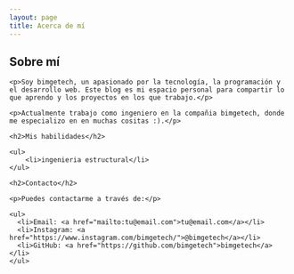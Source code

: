 ```yaml
---
layout: page
title: Acerca de mí
---
```


<div class="about-container">
  <div class="about-content">
    <h2>Sobre mí</h2>
    
    <p>Soy bimgetech, un apasionado por la tecnología, la programación y el desarrollo web. Este blog es mi espacio personal para compartir lo que aprendo y los proyectos en los que trabajo.</p>
    
    <p>Actualmente trabajo como ingeniero en la compañia bimgetech, donde me especializo en en muchas cositas :).</p>
    
    <h2>Mis habilidades</h2>
    
    <ul>
        <li>ingenieria estructural</li>
    </ul>
    
    <h2>Contacto</h2>
    
    <p>Puedes contactarme a través de:</p>
    
    <ul>
      <li>Email: <a href="mailto:tu@email.com">tu@email.com</a></li>
      <li>Instagram: <a href="https://www.instagram.com/bimgetech/">@bimgetech</a></li>
      <li>GitHub: <a href="https://github.com/bimgetech">bimgetech</a></li>
    </ul>
  </div>
</div>
